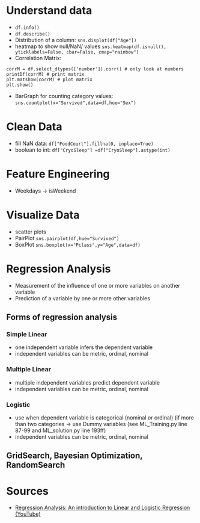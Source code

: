 # Understand data
- `df.info()`
- `df.describe()`
- Distribution of a column: `sns.displot(df["Age"])`
- heatmap to show null/NaN/ values `sns.heatmap(df.isnull(), yticklabels=False, cbar=False, cmap="rainbow")`
- Correlation Matrix:
```corrM = df.select_dtypes(['number']).corr()
corrM = df.select_dtypes(['number']).corr() # only look at numbers
printDf(corrM) # print matrix
plt.matshow(corrM) # plot matrix
plt.show()
```
- BarGraph for counting category values: `sns.countplot(x="Survived",data=df,hue="Sex")` 

# Clean Data
- fill NaN data: `df["FoodCourt"].fillna(0, inplace=True)`
- boolean to int: `df["CryoSleep"] =df["CryoSleep"].astype(int)`
# Feature Engineering
- Weekdays -> isWeekend
# Visualize Data
- scatter plots
- PairPlot `sns.pairplot(df,hue="Survived")`
- BoxPlot `sns.boxplot(x="Pclass",y="Age",data=df)`
# Regression Analysis
- Measurement of the influence of one or more variables on another variable
- Prediction of a variable by one or more other variables

## Forms of regression analysis
### Simple Linear
- one independent variable infers the dependent variable
- independent variables can be metric, ordinal, nominal
### Multiple Linear
- multiple independent variables predict dependent variable
- independent variables can be metric, ordinal, nominal
### Logistic
- use when dependent variable is categorical (nominal or ordinal) (if more than two categories -> use Dummy variables (see ML_Training.py line 87-99 and ML_solution.py line 193ff)
- independent variables can be metric, ordinal, nominal

## GridSearch, Bayesian Optimization, RandomSearch

# Sources
- [Regression Analysis: An introduction to Linear and Logistic Regression (YouTube)](https://www.youtube.com/watch?v=FLJ0yYetywE)